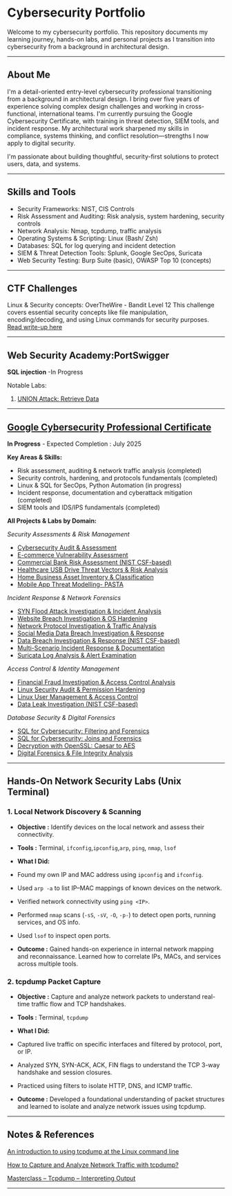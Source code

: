 # Cybersecurity Portfolio

Welcome to my cybersecurity portfolio. This repository documents my learning journey, hands-on labs, and personal projects as I transition into cybersecurity from a background in architectural design.

---

## About Me

I'm a detail-oriented entry-level cybersecurity professional transitioning from a background in architectural design. I bring over five years of experience solving complex design challenges and working in cross-functional, international teams. I'm currently pursuing the Google Cybersecurity Certificate, with training in threat detection, SIEM tools, and incident response. My architectural work sharpened my skills in compliance, systems thinking, and conflict resolution—strengths I now apply to digital security.

I'm passionate about building thoughtful, security-first solutions to protect users, data, and systems.

---

## Skills and Tools
- Security Frameworks: NIST, CIS Controls  
- Risk Assessment and Auditing: Risk analysis, system hardening, security controls
- Network Analysis: Nmap, tcpdump, traffic analysis  
- Operating Systems & Scripting: Linux (Bash/ Zsh)
- Databases: SQL for log querying and incident detection
- SIEM & Threat Detection Tools: Splunk, Google SecOps, Suricata
- Web Security Testing: Burp Suite (basic), OWASP Top 10 (concepts)

---

## CTF Challenges
Linux & Security concepts: OverTheWire - Bandit Level 12 
This challenge covers essential security concepts like file manipulation, encoding/decoding, and using Linux commands for security purposes.  
[Read write-up here](/ctf-overthewire-bandit.md)

---

## Web Security Academy:PortSwigger
**SQL injection** -In Progress

Notable Labs:
1. [UNION Attack: Retrieve Data](/PortSwigger-web-security-academy/SQL-injection/05-sqli-union-attack.md)

---

## [Google Cybersecurity Professional Certificate](https://www.coursera.org/professional-certificates/google-cybersecurity)
**In Progress** - Expected Completion : July 2025

**Key Areas & Skills:**
- Risk assessment, auditing & network traffic analysis  (completed)  
- Security controls, hardening, and protocols fundamentals (completed)  
- Linux & SQL for SecOps, Python Automation (in progress)  
- Incident response, documentation and cyberattack mitigation (completed) 
- SIEM tools and IDS/IPS fundamentals (completed)

**All Projects & Labs by Domain:**

*Security Assessments & Risk Management*
- [Cybersecurity Audit & Assessment](/Projects-Google-cybersecurity-professional-certificate/01-cybersecurity-audit.md)
- [E-commerce Vulnerability Assessment](/Projects-Google-cybersecurity-professional-certificate/17-vulnerability-assessement.md)
- [Commercial Bank Risk Assessment (NIST CSF-based)](/Projects-Google-cybersecurity-professional-certificate/12-nist-csf-risk-assessment.md)
- [Healthcare USB Drive Threat Vectors & Risk Analysis](/Projects-Google-cybersecurity-professional-certificate/18-usb-threat-vectors-risk-analysis.md)
- [Home Business Asset Inventory & Classification](/Projects-Google-cybersecurity-professional-certificate/11-asset-management.md)
- [Mobile App Threat Modelling- PASTA](/Projects-Google-cybersecurity-professional-certificate/19-threat-modelling-PASTA.md)

*Incident Response & Network Forensics*
- [SYN Flood Attack Investigation & Incident Analysis](/Projects-Google-cybersecurity-professional-certificate/03-syn-flood-incident-report.md)
- [Website Breach Investigation & OS Hardening](/Projects-Google-cybersecurity-professional-certificate/04-os-hardening-brute-force.md)
- [Network Protocol Investigation & Traffic Analysis](/Projects-Google-cybersecurity-professional-certificate/02-dns-icmp-traffic-analysis.md)
- [Social Media Data Breach Investigation & Response](/Projects-Google-cybersecurity-professional-certificate/05-incident-response-network-hardening.md)
- [Data Breach Investigation & Response (NIST CSF-based)](/Projects-Google-cybersecurity-professional-certificate/06-nist-csf-incident-report.md)
- [Multi-Scenario Incident Response & Documentation](/Projects-Google-cybersecurity-professional-certificate/20-incident-response.md)
- [Suricata Log Analysis & Alert Examination](/Projects-Google-cybersecurity-professional-certificate/21-suricata-alert-analysis.md)

*Access Control & Identity Management*
- [Financial Fraud Investigation & Access Control Analysis](/Projects-Google-cybersecurity-professional-certificate/16-AAA-small-business.md)
- [Linux Security Audit & Permission Hardening](/Projects-Google-cybersecurity-professional-certificate/07-linux-authorization-permission-hardening.md)
- [Linux User Management & Access Control](/Projects-Google-cybersecurity-professional-certificate/08-linux-user-management-access-control.md)
- [Data Leak Investigation (NIST CSF-based)](/Projects-Google-cybersecurity-professional-certificate/13-nist-csf-data-handling.md)

*Database Security & Digital Forensics*
- [SQL for Cybersecurity: Filtering and Forensics](/Projects-Google-cybersecurity-professional-certificate/09-sql-filtering.md)
- [SQL for Cybersecurity: Joins and Forensics](/Projects-Google-cybersecurity-professional-certificate/10-sql-joins.md)
- [Decryption with OpenSSL: Caesar to AES](/Projects-Google-cybersecurity-professional-certificate/14-decryption-cipher.md)
- [Digital Forensics & File Integrity Analysis](/Projects-Google-cybersecurity-professional-certificate/15-hash-detect-tampering.md)

---

## Hands-On Network Security Labs (Unix Terminal)

### 1. Local Network Discovery & Scanning

- __Objective :__ Identify devices on the local network and assess their connectivity.

- __Tools :__ Terminal, `ifconfig`,`ipconfig`,`arp`, `ping`, `nmap`, `lsof`

- __What I Did:__
* Found my own IP and MAC address using `ipconfig` and `ifconfig`.

* Used `arp -a` to list IP–MAC mappings of known devices on the network.

* Verified network connectivity using `ping <IP>`.

* Performed `nmap` scans (`-sS`, `-sV`, `-O`, `-p-`) to detect open ports, running services, and OS info.

* Used `lsof` to inspect open ports.

- __Outcome :__ Gained hands-on experience in internal network mapping and reconnaissance. Learned how to correlate IPs, MACs, and services across multiple tools.

### 2. tcpdump Packet Capture

- __Objective :__ Capture and analyze network packets to understand real-time traffic flow and TCP handshakes.

- __Tools :__ Terminal, `tcpdump`

- __What I Did:__

* Captured live traffic on specific interfaces and filtered by protocol, port, or IP.

* Analyzed SYN, SYN-ACK, ACK, FIN flags to understand the TCP 3-way handshake and session closures.

* Practiced using filters to isolate HTTP, DNS, and ICMP traffic.

- __Outcome :__ Developed a foundational understanding of packet structures and learned to isolate and analyze network issues using tcpdump.

---

## Notes & References
[An introduction to using tcpdump at the Linux command line](https://opensource.com/article/18/10/introduction-tcpdump)

[How to Capture and Analyze Network Traffic with tcpdump?](https://geekflare.com/cloud/tcpdump-examples/)

[Masterclass – Tcpdump – Interpreting Output](https://packetpushers.net/blog/masterclass-tcpdump-interpreting-output/)

---